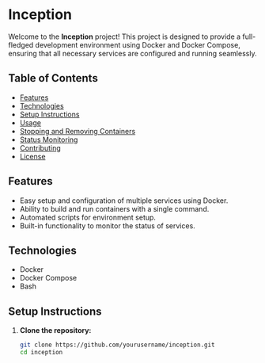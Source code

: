 # Inception

Welcome to the **Inception** project! This project is designed to provide a full-fledged development environment using Docker and Docker Compose, ensuring that all necessary services are configured and running seamlessly.

## Table of Contents

- [Features](#features)
- [Technologies](#technologies)
- [Setup Instructions](#setup-instructions)
- [Usage](#usage)
- [Stopping and Removing Containers](#stopping-and-removing-containers)
- [Status Monitoring](#status-monitoring)
- [Contributing](#contributing)
- [License](#license)

## Features

- Easy setup and configuration of multiple services using Docker.
- Ability to build and run containers with a single command.
- Automated scripts for environment setup.
- Built-in functionality to monitor the status of services.

## Technologies

- Docker
- Docker Compose
- Bash

## Setup Instructions

1. **Clone the repository:**

   ```bash
   git clone https://github.com/yourusername/inception.git
   cd inception
